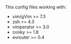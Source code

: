 This config files working with:

* vim/gVim >= 7.3
* zsh >= 4.3
* vimperator >= 3.0
* conky >= 1.8
* evrouter >= 0.4